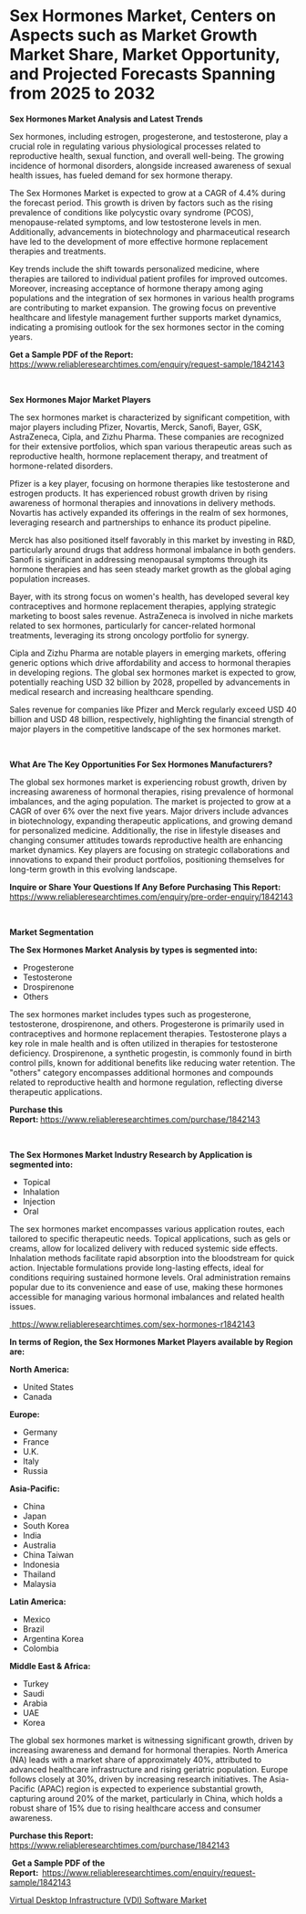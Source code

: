 <p><h1>Sex Hormones Market, Centers on Aspects such as Market Growth Market Share, Market Opportunity, and Projected Forecasts Spanning from 2025 to 2032</h1></p><p><strong>Sex Hormones Market Analysis and Latest Trends</strong></p>
<p><p>Sex hormones, including estrogen, progesterone, and testosterone, play a crucial role in regulating various physiological processes related to reproductive health, sexual function, and overall well-being. The growing incidence of hormonal disorders, alongside increased awareness of sexual health issues, has fueled demand for sex hormone therapy.</p><p>The Sex Hormones Market is expected to grow at a CAGR of 4.4% during the forecast period. This growth is driven by factors such as the rising prevalence of conditions like polycystic ovary syndrome (PCOS), menopause-related symptoms, and low testosterone levels in men. Additionally, advancements in biotechnology and pharmaceutical research have led to the development of more effective hormone replacement therapies and treatments.</p><p>Key trends include the shift towards personalized medicine, where therapies are tailored to individual patient profiles for improved outcomes. Moreover, increasing acceptance of hormone therapy among aging populations and the integration of sex hormones in various health programs are contributing to market expansion. The growing focus on preventive healthcare and lifestyle management further supports market dynamics, indicating a promising outlook for the sex hormones sector in the coming years.</p></p>
<p><strong>Get a Sample PDF of the Report:&nbsp;</strong> <a href="https://www.reliableresearchtimes.com/enquiry/request-sample/1842143?utm_campaign=2267&utm_medium=2&utm_source=Github&utm_content=ia&utm_term=26032025&utm_id=sex-hormones">https://www.reliableresearchtimes.com/enquiry/request-sample/1842143</a></p>
<p>&nbsp;</p>
<p><strong>Sex Hormones Major Market Players</strong></p>
<p><p>The sex hormones market is characterized by significant competition, with major players including Pfizer, Novartis, Merck, Sanofi, Bayer, GSK, AstraZeneca, Cipla, and Zizhu Pharma. These companies are recognized for their extensive portfolios, which span various therapeutic areas such as reproductive health, hormone replacement therapy, and treatment of hormone-related disorders.</p><p>Pfizer is a key player, focusing on hormone therapies like testosterone and estrogen products. It has experienced robust growth driven by rising awareness of hormonal therapies and innovations in delivery methods. Novartis has actively expanded its offerings in the realm of sex hormones, leveraging research and partnerships to enhance its product pipeline.</p><p>Merck has also positioned itself favorably in this market by investing in R&D, particularly around drugs that address hormonal imbalance in both genders. Sanofi is significant in addressing menopausal symptoms through its hormone therapies and has seen steady market growth as the global aging population increases.</p><p>Bayer, with its strong focus on women's health, has developed several key contraceptives and hormone replacement therapies, applying strategic marketing to boost sales revenue. AstraZeneca is involved in niche markets related to sex hormones, particularly for cancer-related hormonal treatments, leveraging its strong oncology portfolio for synergy.</p><p>Cipla and Zizhu Pharma are notable players in emerging markets, offering generic options which drive affordability and access to hormonal therapies in developing regions. The global sex hormones market is expected to grow, potentially reaching USD 32 billion by 2028, propelled by advancements in medical research and increasing healthcare spending.</p><p>Sales revenue for companies like Pfizer and Merck regularly exceed USD 40 billion and USD 48 billion, respectively, highlighting the financial strength of major players in the competitive landscape of the sex hormones market.</p></p>
<p>&nbsp;</p>
<p><strong>What Are The Key Opportunities For Sex Hormones Manufacturers?</strong></p>
<p><p>The global sex hormones market is experiencing robust growth, driven by increasing awareness of hormonal therapies, rising prevalence of hormonal imbalances, and the aging population. The market is projected to grow at a CAGR of over 6% over the next five years. Major drivers include advances in biotechnology, expanding therapeutic applications, and growing demand for personalized medicine. Additionally, the rise in lifestyle diseases and changing consumer attitudes towards reproductive health are enhancing market dynamics. Key players are focusing on strategic collaborations and innovations to expand their product portfolios, positioning themselves for long-term growth in this evolving landscape.</p></p>
<p><strong>Inquire or Share Your Questions If Any Before Purchasing This Report:</strong> <a href="https://www.reliableresearchtimes.com/enquiry/pre-order-enquiry/1842143?utm_campaign=2267&utm_medium=2&utm_source=Github&utm_content=ia&utm_term=26032025&utm_id=sex-hormones">https://www.reliableresearchtimes.com/enquiry/pre-order-enquiry/1842143</a></p>
<p>&nbsp;</p>
<p><strong>Market Segmentation</strong></p>
<p><strong>The Sex Hormones Market Analysis by types is segmented into:</strong></p>
<p><ul><li>Progesterone</li><li>Testosterone</li><li>Drospirenone</li><li>Others</li></ul></p>
<p><p>The sex hormones market includes types such as progesterone, testosterone, drospirenone, and others. Progesterone is primarily used in contraceptives and hormone replacement therapies. Testosterone plays a key role in male health and is often utilized in therapies for testosterone deficiency. Drospirenone, a synthetic progestin, is commonly found in birth control pills, known for additional benefits like reducing water retention. The "others" category encompasses additional hormones and compounds related to reproductive health and hormone regulation, reflecting diverse therapeutic applications.</p></p>
<p><strong>Purchase this Report:&nbsp;</strong><a href="https://www.reliableresearchtimes.com/purchase/1842143?utm_campaign=2267&utm_medium=2&utm_source=Github&utm_content=ia&utm_term=26032025&utm_id=sex-hormones">https://www.reliableresearchtimes.com/purchase/1842143</a></p>
<p>&nbsp;</p>
<p><strong>The Sex Hormones Market Industry Research by Application is segmented into:</strong></p>
<p><ul><li>Topical</li><li>Inhalation</li><li>Injection</li><li>Oral</li></ul></p>
<p><p>The sex hormones market encompasses various application routes, each tailored to specific therapeutic needs. Topical applications, such as gels or creams, allow for localized delivery with reduced systemic side effects. Inhalation methods facilitate rapid absorption into the bloodstream for quick action. Injectable formulations provide long-lasting effects, ideal for conditions requiring sustained hormone levels. Oral administration remains popular due to its convenience and ease of use, making these hormones accessible for managing various hormonal imbalances and related health issues.</p></p>
<p><a href="https://www.reliableresearchtimes.com/sex-hormones-r1842143?utm_campaign=2267&utm_medium=2&utm_source=Github&utm_content=ia&utm_term=26032025&utm_id=sex-hormones">&nbsp;https://www.reliableresearchtimes.com/sex-hormones-r1842143</a></p>
<p><strong>In terms of Region, the Sex Hormones Market Players available by Region are:</strong></p>
<p>
    <p> <strong> North America: </strong>
        <ul>
            <li>United States</li>
            <li>Canada</li>
        </ul>
        </p> 
    <p> <strong> Europe: </strong>
        <ul>
            <li>Germany</li>
            <li>France</li>
            <li>U.K.</li>
            <li>Italy</li>
            <li>Russia</li>
        </ul>
        </p> 
    <p> <strong> Asia-Pacific: </strong>
        <ul>
            <li>China</li>
            <li>Japan</li>
            <li>South Korea</li>
            <li>India</li>
            <li>Australia</li>
            <li>China Taiwan</li>
            <li>Indonesia</li>
            <li>Thailand</li>
            <li>Malaysia</li>
        </ul>
        </p> 
    <p> <strong> Latin America: </strong>
        <ul>
            <li>Mexico</li>
            <li>Brazil</li>
            <li>Argentina Korea</li>
            <li>Colombia</li>
        </ul>
        </p> 
    <p> <strong> Middle East & Africa: </strong>
        <ul>
            <li>Turkey</li>
            <li>Saudi</li>
            <li>Arabia</li>
            <li>UAE</li>
            <li>Korea</li>
        </ul>
    </p>
    </p>
<p><p>The global sex hormones market is witnessing significant growth, driven by increasing awareness and demand for hormonal therapies. North America (NA) leads with a market share of approximately 40%, attributed to advanced healthcare infrastructure and rising geriatric population. Europe follows closely at 30%, driven by increasing research initiatives. The Asia-Pacific (APAC) region is expected to experience substantial growth, capturing around 20% of the market, particularly in China, which holds a robust share of 15% due to rising healthcare access and consumer awareness.</p></p>
<p><strong>Purchase this Report: </strong><a href="https://www.reliableresearchtimes.com/purchase/1842143?utm_campaign=2267&utm_medium=2&utm_source=Github&utm_content=ia&utm_term=26032025&utm_id=sex-hormones">https://www.reliableresearchtimes.com/purchase/1842143</a></p>
<p>&nbsp;<strong>Get a Sample PDF of the Report:&nbsp;&nbsp;</strong><a href="https://www.reliableresearchtimes.com/enquiry/request-sample/1842143?utm_campaign=2267&utm_medium=2&utm_source=Github&utm_content=ia&utm_term=26032025&utm_id=sex-hormones">https://www.reliableresearchtimes.com/enquiry/request-sample/1842143</a></p>
<p><strong></strong></p>
<p><p><a href="https://github.com/klindsey95/Market-Research-Report-List-1/blob/main/virtual-desktop-infrastructure-vdi-software-market.md?utm_campaign=2267&utm_medium=2&utm_source=Github&utm_content=ia&utm_term=26032025&utm_id=sex-hormones">Virtual Desktop Infrastructure (VDI) Software Market</a></p></p>
